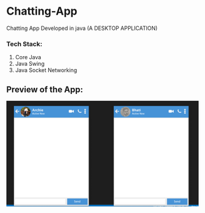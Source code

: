 # Chatting-App
Chatting App Developed in java (A DESKTOP APPLICATION)

### Tech Stack:

1. Core Java
2. Java Swing
3. Java Socket Networking

## Preview of the App:
![](chat.png)
